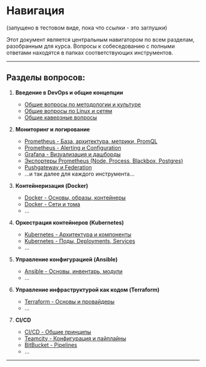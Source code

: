 # Навигация 
(запущено в тестовом виде, пока что ссылки - это заглушки) 

Этот документ является центральным навигатором по всем разделам, разобранным для курса. Вопросы к собеседованию с полными ответами находятся в папках соответствующих инструментов.

---

## Разделы вопросов:

1.  **Введение в DevOps и общие концепции**
    * [Общие вопросы по методологии и культуре](./general-interview-questions/devops_culture.md)
    * [Общие вопросы по Linux и сетям](./general-interview-questions/linux_networking.md)
    * [Общие каверзные вопросы](./general-interview-questions/trick_questions_general.md)

2.  **Мониторинг и логирование**
    * [Prometheus - База, архитектура, метрики, PromQL](../Prometheus/interview-questions/prometheus_basics_metrics.md)
    * [Prometheus - Alerting и Configuration](../Prometheus/interview-questions/prometheus_alerting_config.md)
    * [Grafana - Визуализация и дашборды](../Grafana/interview-questions/grafana.md)
    * [Экспортеры Prometheus (Node, Process, Blackbox, Postgres)](../Prometheus/interview-questions/exporters.md)
    * [Pushgateway и Federation](../Prometheus/interview-questions/pushgateway_federation.md)
    * ...и так далее для каждого инструмента...

3.  **Контейнеризация (Docker)**
    * [Docker - Основы, образы, контейнеры](../Docker/interview-questions/docker_basics.md)
    * [Docker - Сети и тома](../Docker/interview-questions/docker_networking_volumes.md)
    * ...

4.  **Оркестрация контейнеров (Kubernetes)**
    * [Kubernetes - Архитектура и компоненты](../Kubernetes/interview-questions/kubernetes_architecture.md)
    * [Kubernetes - Поды, Deployments, Services](../Kubernetes/interview-questions/kubernetes_objects1.md)
    * ...

5.  **Управление конфигурацией (Ansible)**
    * [Ansible - Основы, инвентарь, модули](../Ansible/interview-questions/ansible_basics.md)
    * ...

6.  **Управление инфраструктурой как кодом (Terraform)**
    * [Terraform - Основы и провайдеры](../Terraform/interview-questions/terraform_basics.md)
    * ...

7.  **CI/CD**
    * [CI/CD - Общие принципы](../CI-CD/general_principles.md)
    * [Teamcity - Конфигурация и пайплайны](../CI-CD/Teamcity/interview_questions.md)
    * [BitBucket - Pipelines](../CI-CD/Bitbucket/interview_questions.md)
    * ...

---
